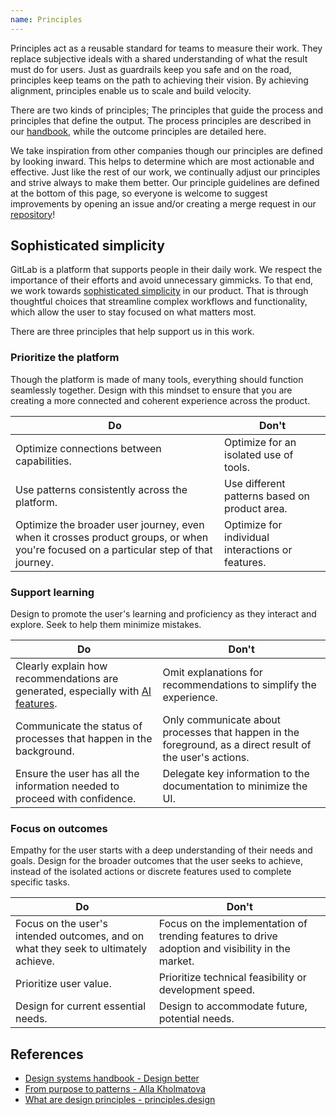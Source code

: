 ```yaml
---
name: Principles
---
```


Principles act as a reusable standard for teams to measure their work. They replace subjective ideals with a shared understanding of what the result must do for users. Just as guardrails keep you safe and on the road, principles keep teams on the path to achieving their vision. By achieving alignment, principles enable us to scale and build velocity.

There are two kinds of principles; The principles that guide the process and principles that define the output. The process principles are described in our [handbook](https://about.gitlab.com/handbook/product/#product-principles), while the outcome principles are detailed here.

We take inspiration from other companies though our principles are defined by looking inward. This helps to determine which are most actionable and effective. Just like the rest of our work, we continually adjust our principles and strive always to make them better. Our principle guidelines are defined at the bottom of this page, so everyone is welcome to suggest improvements by opening an issue and/or creating a merge request in our [repository](https://gitlab.com/gitlab-org/gitlab-services/design.gitlab.com)!

## Sophisticated simplicity

GitLab is a platform that supports people in their daily work. We respect the importance of their efforts and avoid unnecessary gimmicks. To that end, we work towards [sophisticated simplicity](https://handbook.gitlab.com/handbook/product/ux/product-designer/#aiming-towards-sophisticated-simplicity) in our product. That is through thoughtful choices that streamline complex workflows and functionality, which allow the user to stay focused on what matters most.

There are three principles that help support us in this work.

### Prioritize the platform

Though the platform is made of many tools, everything should function seamlessly together. Design with this mindset to ensure that you are creating a more connected and coherent experience across the product.

| Do                                                                                                                                              | Don't                                                                                                                                                              |
| ----------------------------------------------------------------------------------------------------------------------------------------------- | ------------------------------------------------------------------------------------------------------------------------------------------------------------------ |
| Optimize connections between capabilities. | Optimize for an isolated use of tools.  |
| Use patterns consistently across the platform. | Use different patterns based on product area.  |
| Optimize the broader user journey, even when it crosses product groups, or when you're focused on a particular step of that journey. | Optimize for individual interactions or features.  |

<!--
 1. **Bold sub principle(s) title** Explanation, plus optional reference
  - Example(s), plus link towards a reference in real-life
-->

### Support learning

Design to promote the user's learning and proficiency as they interact and explore. Seek to help them minimize mistakes.

| Do                                                                                                                                              | Don't                                                                                                                                                              |
| ----------------------------------------------------------------------------------------------------------------------------------------------- | ------------------------------------------------------------------------------------------------------------------------------------------------------------------ |
| Clearly explain how recommendations are generated, especially with [AI features](/usability/ai-human-interaction#be-transparent). | Omit explanations for recommendations to simplify the experience. |
| Communicate the status of processes that happen in the background. | Only communicate about processes that happen in the foreground, as a direct result of the user's actions. |
| Ensure the user has all the information needed to proceed with confidence. | Delegate key information to the documentation to minimize the UI. |

<!--
1. **Bold sub principle(s) title** Explanation, plus optional reference
  - Example(s), plus link towards a reference in real-life
-->

### Focus on outcomes

Empathy for the user starts with a deep understanding of their needs and goals. Design for the broader outcomes that the user seeks to achieve, instead of the isolated actions or discrete features used to complete specific tasks.

| Do                                                                                                                                              | Don't                                                                                                                                                              |
| ----------------------------------------------------------------------------------------------------------------------------------------------- | ------------------------------------------------------------------------------------------------------------------------------------------------------------------ |
| Focus on the user's intended outcomes, and on what they seek to ultimately achieve. |  Focus on the implementation of trending features to drive adoption and visibility in the market. |
| Prioritize user value. | Prioritize technical feasibility or development speed. |
| Design for current essential needs. | Design to accommodate future, potential needs. |

## References

- [Design systems handbook - Design better](https://www.designbetter.co/design-systems-handbook/expanding-design-system)
- [From purpose to patterns - Alla Kholmatova](https://speakerdeck.com/craftui/from-purpose-to-patterns)
- [What are design principles - principles.design](https://principles.design/#what-are-design-principles)
